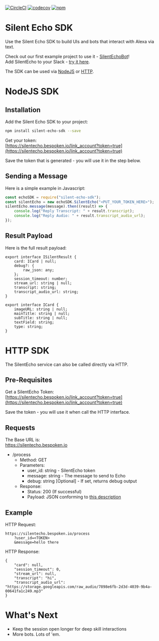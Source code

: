 [![CircleCI](https://circleci.com/gh/bespoken/silent-echo-sdk.svg?style=svg)](https://circleci.com/gh/bespoken/silent-echo-sdk)
[![codecov](https://codecov.io/gh/bespoken/silent-echo-sdk/branch/master/graph/badge.svg)](https://codecov.io/gh/bespoken/silent-echo-sdk)
[![npm](https://img.shields.io/npm/v/silent-echo-sdk.svg)](https://www.npmjs.com/package/silent-echo-sdk)

# Silent Echo SDK
Use the Silent Echo SDK to build UIs and bots that interact with Alexa via text.

Check out our first example project to use it - [SilentEchoBot](https://github.com/bespoken/silent-echo-bot)!  
Add SilentEcho to your Slack - [try it here](https://silentechobot.bespoken.io/slack_auth).

The SDK can be used via [NodeJS](#nodejs-sdk) or [HTTP](#http-sdk).

# NodeJS SDK
## Installation
Add the Silent Echo SDK to your project:  
```bash
npm install silent-echo-sdk --save
```
Get your token:  
[https://silentecho.bespoken.io/link_account?token=true](https://silentecho.bespoken.io/link_account?token=true)

Save the token that is generated - you will use it in the step below.

## Sending a Message
Here is a simple example in Javascript:
```javascript
const echoSDK = require("silent-echo-sdk");
const silentEcho = new echoSDK.SilentEcho("<PUT_YOUR_TOKEN_HERE>");
silentEcho.message(message).then((result) => {
    console.log("Reply Transcript: " + result.transcript);
    console.log("Reply Audio: " + result.transcript_audio_url);
});
```

## Result Payload
Here is the full result payload:
```
export interface ISilentResult {
    card: ICard | null;
    debug?: {
        raw_json: any;
    };
    session_timeout: number;
    stream_url: string | null;
    transcript: string;
    transcript_audio_url: string;
}

export interface ICard {
    imageURL: string | null;
    mainTitle: string | null;
    subTitle: string | null;
    textField: string;
    type: string;
}
```

# HTTP SDK
The SilentEcho service can also be called directly via HTTP.

## Pre-Requisites
Get a SilentEcho Token:  
[https://silentecho.bespoken.io/link_account?token=true](https://silentecho.bespoken.io/link_account?token=true)

Save the token - you will use it when call the HTTP interface.

## Requests
The Base URL is:  
https://silentecho.bespoken.io

* /process
  * Method: GET
  * Parameters:
    * user_id: string - SilentEcho token
    * message: string - The message to send to Echo
    * debug: string [Optional] - If set, returns debug output
  * Response:
    * Status: 200 (If successful)
    * Payload: JSON conforming to [this description](#result-payload)

## Example
HTTP Request:
```
https://silentecho.bespoken.io/process
    ?user_id=<TOKEN>
    &message=hello there
```

HTTP Response:
```
{
    "card": null,
    "session_timeout": 0,
    "stream_url": null,
    "transcript": "hi",
    "transcript_audio_url": "https://storage.googleapis.com/raw_audio/7898e6fb-2d3d-4039-9b4a-00641fa1c249.mp3"
}
```

# What's Next
* Keep the session open longer for deep skill interactions
* More bots. Lots of 'em.
